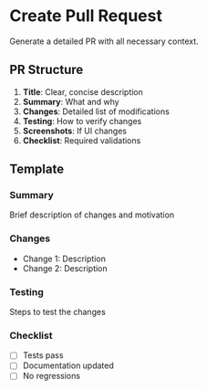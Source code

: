 # Create Pull Request

Generate a detailed PR with all necessary context.

## PR Structure

1. **Title**: Clear, concise description
2. **Summary**: What and why
3. **Changes**: Detailed list of modifications
4. **Testing**: How to verify changes
5. **Screenshots**: If UI changes
6. **Checklist**: Required validations

## Template

### Summary
Brief description of changes and motivation

### Changes
- Change 1: Description
- Change 2: Description

### Testing
Steps to test the changes

### Checklist
- [ ] Tests pass
- [ ] Documentation updated
- [ ] No regressions